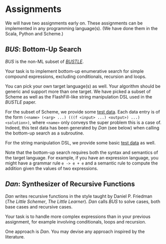 # Assignments

We will have two assignments early on.
These assignments can be implemented in any programming language(s).
(We have done them in the Scala, Python and Scheme.)

## _BUS_: Bottom-Up Search

_BUS_ is the non-ML subset of [_BUSTLE_](https://arxiv.org/abs/2007.14381).

Your task is to implement bottom-up enumerative search for simple compound expressions, excluding conditionals, recursion and loops.

You can pick your own target language(s) as well.
Your algorithm should be generic and support more than one target.
We have picked a subset of Scheme as well as the FlashFill-like string manipulation DSL used in the _BUSTLE_ paper.

For the subset of Scheme, we provide some [test data](data/bottomup.scm).
Each data entry is of the form `(<name> (<arg> ...) (((f <input> ...) <output>) ...) <solution>)`,
where `<name>` only conveys the super problem this is a case of.
Indeed, this test data has been generated by _Dan_ (see below) when calling the bottom-up search as a subroutine.

For the string manipulation DSL, we provide some basic [test data](data/bottomup.txt) as well.

Note that the bottom-up search requires both the syntax and semantics of the target language.
For example, if you have an expression language, you might have a grammar rule `e -> e + e` and a semantic rule to compute the addition given the values of two expressions.

## _Dan_: Synthesizer of Recursive Functions

_Dan_ writes recursive functions in the style taught by Daniel P. Friedman (_The Little Schemer_, _The Little Learner_).
_Dan_ calls _BUS_ to solve cases, both base cases and recursive cases.

Your task is to handle more complex expressions than in your previous assignment, for example involving conditionals, loops and recursion.

One approach is _Dan_. You may devise any approach inspired by the literature.
